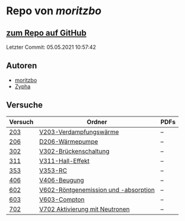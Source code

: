 # Repo von *moritzbo*

## [zum Repo auf GitHub](https://github.com/moritzbo/anfaenger_praktikum)

Letzter Commit: 05.05.2021 10:57:42

## Autoren
- [moritzbo](https://github.com/moritzbo)
- [Zypha](https://github.com/Zypha)

## Versuche

|       Versuch       |                                                                    Ordner                                                                     |PDFs|
|---------------------|-----------------------------------------------------------------------------------------------------------------------------------------------|----|
|[203](../versuch/203)|[V203-Verdampfungswärme](https://github.com/moritzbo/anfaenger_praktikum/tree/main/V203-Verdampfungsw%C3%A4rme)                                |–   |
|[206](../versuch/206)|[D206-Wärmepumpe](https://github.com/moritzbo/anfaenger_praktikum/tree/main/D206-W%C3%A4rmepumpe)                                              |–   |
|[302](../versuch/302)|[V302-Brückenschaltung](https://github.com/moritzbo/anfaenger_praktikum/tree/main/V302-Br%C3%BCckenschaltung)                                  |–   |
|[311](../versuch/311)|[V311-Hall-Effekt](https://github.com/moritzbo/anfaenger_praktikum/tree/main/V311-Hall-Effekt)                                                 |–   |
|[353](../versuch/353)|[V353-RC](https://github.com/moritzbo/anfaenger_praktikum/tree/main/V353-RC)                                                                   |–   |
|[406](../versuch/406)|[V406-Beugung](https://github.com/moritzbo/anfaenger_praktikum/tree/main/V406-Beugung)                                                         |–   |
|[602](../versuch/602)|[V602-Röntgenemission und -absorption](https://github.com/moritzbo/anfaenger_praktikum/tree/main/V602-R%C3%B6ntgenemission%20und%20-absorption)|–   |
|[603](../versuch/603)|[V603-Compton](https://github.com/moritzbo/anfaenger_praktikum/tree/main/V603-Compton)                                                         |–   |
|[702](../versuch/702)|[V702 Aktivierung mit Neutronen](https://github.com/moritzbo/anfaenger_praktikum/tree/main/V702%20Aktivierung%20mit%20Neutronen)               |–   |
